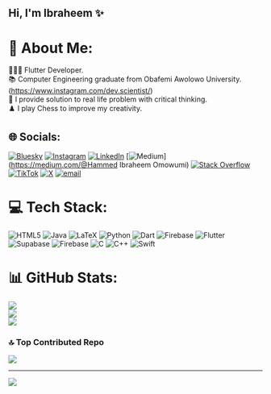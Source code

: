 ## Hi, I'm Ibraheem ✨

# 💫 About Me:
🧑🏻‍💻 Flutter Developer.<br>📚 Computer Engineering graduate from Obafemi Awolowo University. (https://www.instagram.com/dev.scientist/)<br>📝 I provide solution to real life problem with critical thinking.<br>♟️ I play Chess to improve my creativity.


## 🌐 Socials:
[![Bluesky](https://img.shields.io/badge/bluesky-0285FF?style=for-the-badge&logo=bluesky&logoColor=%23FFFFFF)](https://bsky.app/profile/Scientist265) [![Instagram](https://img.shields.io/badge/Instagram-%23E4405F.svg?logo=Instagram&logoColor=white)](https://instagram.com/dev.Scientist) [![LinkedIn](https://img.shields.io/badge/LinkedIn-%230077B5.svg?logo=linkedin&logoColor=white)](https://linkedin.com/in/ibraheem-hammed) [![Medium](https://img.shields.io/badge/Medium-12100E?logo=medium&logoColor=white)](https://medium.com/@Hammed Ibraheem Omowumi) [![Stack Overflow](https://img.shields.io/badge/-Stackoverflow-FE7A16?logo=stack-overflow&logoColor=white)](https://stackoverflow.com/users/11497314) [![TikTok](https://img.shields.io/badge/TikTok-%23000000.svg?logo=TikTok&logoColor=white)](https://tiktok.com/@dev.s) [![X](https://img.shields.io/badge/X-black.svg?logo=X&logoColor=white)](https://x.com/Scientist_068) [![email](https://img.shields.io/badge/Email-D14836?logo=gmail&logoColor=white)](mailto:hibraheem160@gmail.com) 

# 💻 Tech Stack:
![HTML5](https://img.shields.io/badge/html5-%23E34F26.svg?style=for-the-badge&logo=html5&logoColor=white) ![Java](https://img.shields.io/badge/java-%23ED8B00.svg?style=for-the-badge&logo=openjdk&logoColor=white) ![LaTeX](https://img.shields.io/badge/latex-%23008080.svg?style=for-the-badge&logo=latex&logoColor=white) ![Python](https://img.shields.io/badge/python-3670A0?style=for-the-badge&logo=python&logoColor=ffdd54) ![Dart](https://img.shields.io/badge/dart-%230175C2.svg?style=for-the-badge&logo=dart&logoColor=white) ![Firebase](https://img.shields.io/badge/firebase-%23039BE5.svg?style=for-the-badge&logo=firebase) ![Flutter](https://img.shields.io/badge/Flutter-%2302569B.svg?style=for-the-badge&logo=Flutter&logoColor=white) ![Supabase](https://img.shields.io/badge/Supabase-3ECF8E?style=for-the-badge&logo=supabase&logoColor=white) ![Firebase](https://img.shields.io/badge/firebase-a08021?style=for-the-badge&logo=firebase&logoColor=ffcd34) ![C](https://img.shields.io/badge/c-%2300599C.svg?style=for-the-badge&logo=c&logoColor=white) ![C++](https://img.shields.io/badge/c++-%2300599C.svg?style=for-the-badge&logo=c%2B%2B&logoColor=white) ![Swift](https://img.shields.io/badge/swift-F54A2A?style=for-the-badge&logo=swift&logoColor=white)
# 📊 GitHub Stats:
![](https://github-readme-stats.vercel.app/api?username=Scientist265&theme=dark&hide_border=false&include_all_commits=false&count_private=false)<br/>
![](https://nirzak-streak-stats.vercel.app/?user=Scientist265&theme=dark&hide_border=false)<br/>
![](https://github-readme-stats.vercel.app/api/top-langs/?username=Scientist265&theme=dark&hide_border=false&include_all_commits=false&count_private=false&layout=compact)

### 🔝 Top Contributed Repo
![](https://github-contributor-stats.vercel.app/api?username=Scientist265&limit=5&theme=dark&combine_all_yearly_contributions=true)

---
[![](https://visitcount.itsvg.in/api?id=Scientist265&icon=0&color=0)](https://visitcount.itsvg.in)

<!-- Proudly created with GPRM ( https://gprm.itsvg.in ) -->
